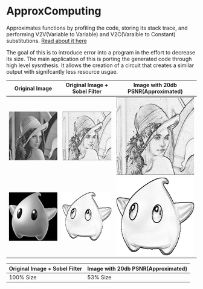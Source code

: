 # ApproxComputing
Approximates functions by profiling the code, storing its stack trace, and performing V2V(Variable to Variable) and V2C(Varaible to Constant) substitutions. [Read about it here](https://dl.acm.org/doi/10.1145/3453688.3461498)

The goal of this is to introduce error into a program in the effort to decrease its size. The main application of this is porting the generated code through high level sysnthesis. It allows the creation of a circuit that creates a similar output with signifcantly less resource usgae. 


| Original Image  | Original Image + Sobel Filter  | Image with 20db PSNR(Approximated) |
|--------|--------|--------|
| ![alt text](https://github.com/nurpy/ApproxComputing/blob/main/lena.bmp) | ![alt text](https://github.com/nurpy/ApproxComputing/blob/main/lena_out.bmp) |![alt text](https://github.com/nurpy/ApproxComputing/blob/main/lenaout.bmp) |
| ![alt text](https://github.com/nurpy/ApproxComputing/blob/main/luna.bmp) | ![alt text](https://github.com/nurpy/ApproxComputing/blob/main/TemporaryOutput.bmp) |![alt text](https://github.com/nurpy/ApproxComputing/blob/main/outluna.bmp)|

| Original Image + Sobel Filter  | Image with 20db PSNR(Approximated) |
|--------|--------|
| 100% Size | 53% Size|
